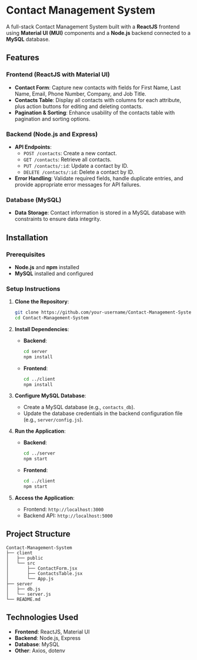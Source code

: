 # Contact Management System

A full-stack Contact Management System built with a **ReactJS** frontend using **Material UI (MUI)** components and a **Node.js** backend connected to a **MySQL** database.

## Features

### Frontend (ReactJS with Material UI)
- **Contact Form**: Capture new contacts with fields for First Name, Last Name, Email, Phone Number, Company, and Job Title.
- **Contacts Table**: Display all contacts with columns for each attribute, plus action buttons for editing and deleting contacts.
- **Pagination & Sorting**: Enhance usability of the contacts table with pagination and sorting options.

### Backend (Node.js and Express)
- **API Endpoints**:
  - `POST /contacts`: Create a new contact.
  - `GET /contacts`: Retrieve all contacts.
  - `PUT /contacts/:id`: Update a contact by ID.
  - `DELETE /contacts/:id`: Delete a contact by ID.
- **Error Handling**: Validate required fields, handle duplicate entries, and provide appropriate error messages for API failures.

### Database (MySQL)
- **Data Storage**: Contact information is stored in a MySQL database with constraints to ensure data integrity.

## Installation

### Prerequisites
- **Node.js** and **npm** installed
- **MySQL** installed and configured

### Setup Instructions

1. **Clone the Repository**:
   ```bash
   git clone https://github.com/your-username/Contact-Management-System.git
   cd Contact-Management-System
   ```

2. **Install Dependencies**:

   - **Backend**:
     ```bash
     cd server
     npm install
     ```

   - **Frontend**:
     ```bash
     cd ../client
     npm install
     ```

3. **Configure MySQL Database**:
   - Create a MySQL database (e.g., `contacts_db`).
   - Update the database credentials in the backend configuration file (e.g., `server/config.js`).

4. **Run the Application**:

   - **Backend**:
     ```bash
     cd ../server
     npm start
     ```

   - **Frontend**:
     ```bash
     cd ../client
     npm start
     ```

5. **Access the Application**:
   - Frontend: `http://localhost:3000`
   - Backend API: `http://localhost:5000`

## Project Structure

```
Contact-Management-System
├── client           
│   ├── public
│   └── src
│       ├── ContactForm.jsx
│       ├── ContactsTable.jsx
│       └── App.js
├── server             
│   ├── db.js      
│   └── server.js
└── README.md
```

## Technologies Used

- **Frontend**: ReactJS, Material UI
- **Backend**: Node.js, Express
- **Database**: MySQL
- **Other**: Axios, dotenv


